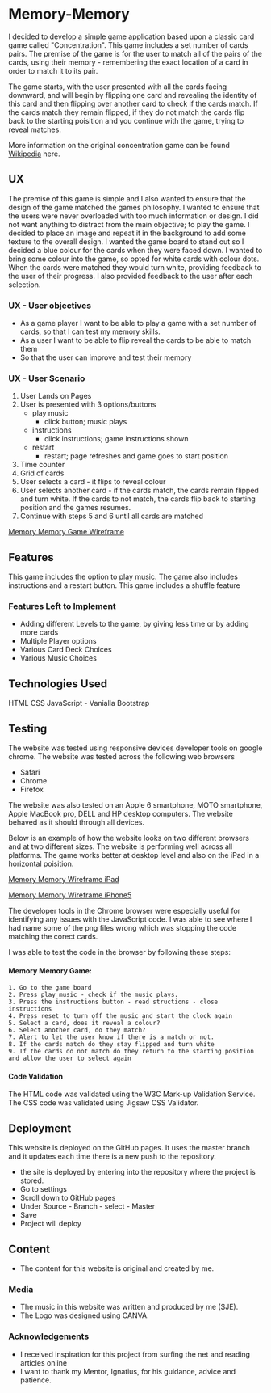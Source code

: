 # Memory-Memory

I decided to develop a simple game application based upon a classic card game called "Concentration". This game includes a set number of cards pairs. The premise of the game is for the user to match all of the pairs of the cards, using their memory - remembering the exact location of a card in order to match it to its pair. 

The game starts, with the user presented with all the cards facing downward, and will begin by flipping one card and revealing the identity of this card and then flipping over another card to check if the cards match. If the cards match they remain flipped, if they do not match the cards flip back to the starting poisition and you continue with the game, trying to reveal matches. 

More information on the original concentration game can be found [Wikipedia](https://en.wikipedia.org/wiki/Concentration_(card_game)) here. 
 
## UX
 
The premise of this game is simple and I also wanted to ensure that the design of the game matched the games philosophy. I wanted to ensure that the users were never overloaded with too much information or design. I did not want anything to distract from the main objective; to play the game. I decided to place an image and repeat it in the background to add some texture to the overall design. I wanted the game board to stand out so I decided a blue colour for the cards when they were faced down. I wanted to bring some colour into the game, so opted for white cards with colour dots. When the cards were matched they would turn white, providing feedback to the user of their progress. I also provided feedback to the user after each selection. 

### UX - User objectives
- As a game player I want to be able to play a game with a set number of cards, so that I can test my memory skills.
- As a user I want to be able to flip reveal the cards to be able to match them 
- So that the user can improve and test their memory

### UX - User Scenario

1. User Lands on Pages
2. User is presented with 3 options/buttons 
    - play music
        - click button; music plays
    - instructions
        - click instructions; game instructions shown
    - restart 
        - restart; page refreshes and game goes to start position
3. Time counter 
4. Grid of cards 
5. User selects a card - it flips to reveal colour
6. User selects another card - if the cards match, the cards remain flipped and turn white. If the cards to not match, the cards flip back to starting position and the games resumes. 
7. Continue with steps 5 and 6 until all cards are matched 

[Memory Memory Game Wireframe](https://github.com/SJE-1/Memory-Memory/blob/0815b2e3e28d8b33e2e65b50f4716ff6fbb8c582/Wireframe/Memory%20Memory%20Game%20Wireframe.pdf)

## Features

This game includes the option to play music. 
The game also includes instructions and a restart button.
This game includes a shuffle feature 

### Features Left to Implement
- Adding different Levels to the game, by giving less time or by adding more cards
- Multiple Player options
- Various Card Deck Choices 
- Various Music Choices

## Technologies Used

HTML 
CSS 
JavaScript - Vanialla 
Bootstrap 

## Testing

The website was tested using responsive devices developer tools on google chrome. The website was tested across the following web browsers

- Safari
- Chrome
- Firefox

The website was also tested on an Apple 6 smartphone, MOTO smartphone, Apple MacBook pro, DELL and HP desktop computers. The website behaved as it should through all devices.

Below is an example of how the website looks on two different browsers and at two different sizes. The website is performing well across all platforms. The game works better at desktop level and also on the iPad in a horizontal poisition.

[Memory Memory Wireframe iPad](https://github.com/SJE-1/Memory-Memory/blob/0815b2e3e28d8b33e2e65b50f4716ff6fbb8c582/Wireframe/Memory%20Memory%20-%20iPad%20Example.png)

[Memory Memory Wireframe iPhone5](https://github.com/SJE-1/Memory-Memory/blob/0815b2e3e28d8b33e2e65b50f4716ff6fbb8c582/Wireframe/Memory%20Memory%20Game%20-%20iPhone%205%20.png)


The developer tools in the Chrome browser were especially useful for identifying any issues with the JavaScript code. I was able to see where I had name some of the png files wrong which was stopping the code matching the corect cards. 

I was able to test the code in the browser by following these steps: 

#### Memory Memory Game:
    1. Go to the game board
    2. Press play music - check if the music plays. 
    3. Press the instructions button - read structions - close instructions
    4. Press reset to turn off the music and start the clock again
    5. Select a card, does it reveal a colour? 
    6. Select another card, do they match? 
    7. Alert to let the user know if there is a match or not. 
    8. If the cards match do they stay flipped and turn white 
    9. If the cards do not match do they return to the starting position and allow the user to select again

#### Code Validation
The HTML code was validated using the W3C Mark-up Validation Service. 
The CSS code was validated using Jigsaw CSS Validator.

## Deployment
This website is deployed on the GitHub pages. It uses the master branch and it updates each time there is a new push to the repository. 

- the site is deployed by entering into the repository where the project is       stored. 
- Go to settings 
- Scroll down to GitHub pages 
- Under Source - Branch - select - Master
- Save
- Project will deploy 

## Content
-	The content for this website is original and created by me.

### Media
- The music in this website was written and produced by me (SJE). 
- The Logo was designed using CANVA. 

### Acknowledgements

- I received inspiration for this project from surfing the net and reading articles online
- I want to thank my Mentor, Ignatius, for his guidance, advice and patience. 

